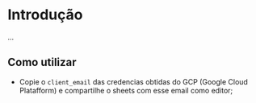 # Introdução

...

## Como utilizar
- Copie o `client_email` das credencias obtidas do GCP (Google Cloud Platafform) e compartilhe o sheets com esse email como editor; 